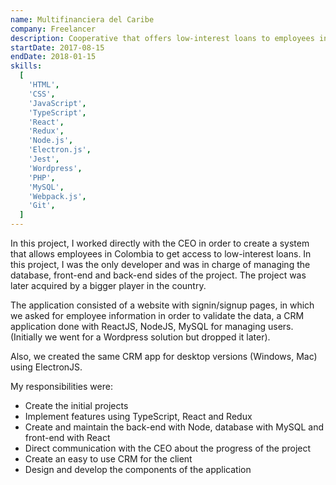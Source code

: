 ```yaml
---
name: Multifinanciera del Caribe
company: Freelancer
description: Cooperative that offers low-interest loans to employees in Colombia
startDate: 2017-08-15
endDate: 2018-01-15
skills:
  [
    'HTML',
    'CSS',
    'JavaScript',
    'TypeScript',
    'React',
    'Redux',
    'Node.js',
    'Electron.js',
    'Jest',
    'Wordpress',
    'PHP',
    'MySQL',
    'Webpack.js',
    'Git',
  ]
---
```


In this project, I worked directly with the CEO in order to create a system that allows employees in Colombia to get access to low-interest loans. In this project, I was the only developer and was in charge of managing the database, front-end and back-end sides of the project. The project was later acquired by a bigger player in the country.

The application consisted of a website with signin/signup pages, in which we asked for employee information in order to validate the data, a CRM application done with ReactJS, NodeJS, MySQL for managing users. (Initially we went for a Wordpress solution but dropped it later).

Also, we created the same CRM app for desktop versions (Windows, Mac) using ElectronJS.

My responsibilities were:

- Create the initial projects
- Implement features using TypeScript, React and Redux
- Create and maintain the back-end with Node, database with MySQL and front-end with React
- Direct communication with the CEO about the progress of the project
- Create an easy to use CRM for the client
- Design and develop the components of the application
